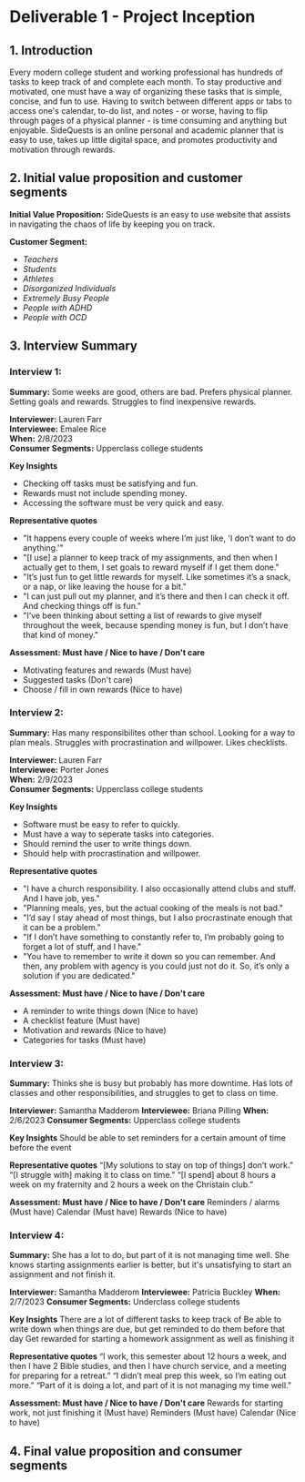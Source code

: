# Deliverable 1 - Project Inception

## 1. Introduction

Every modern college student and working professional has hundreds of tasks to keep track of and complete each month. To stay productive and motivated, one must have a way of organizing these tasks that is simple, concise, and fun to use. Having to switch between different apps or tabs to access one's calendar, to-do list, and notes - or worse, having to flip through pages of a physical planner - is time consuming and anything but enjoyable. SideQuests is an online personal and academic planner that is easy to use, takes up little digital space, and promotes productivity and motivation through rewards.

## 2. Initial value proposition and customer segments

**Initial Value Proposition:**
SideQuests is an easy to use website that assists in navigating the chaos of life by keeping you on track.

**Customer Segment:**
- *Teachers*
- *Students*
- *Athletes*
- *Disorganized Individuals*
- *Extremely Busy People*
- *People with ADHD*
- *People with OCD*

## 3. Interview Summary

### Interview 1:

**Summary:** Some weeks are good, others are bad. Prefers physical planner. Setting goals and rewards. Struggles to find inexpensive rewards. 

**Interviewer:** Lauren Farr\
**Interviewee:** Emalee Rice\
**When:** 2/8/2023\
**Consumer Segments:** Upperclass college students

**Key Insights**
  - Checking off tasks must be satisfying and fun.
  - Rewards must not include spending money. 
  - Accessing the software must be very quick and easy. 

**Representative quotes**
  - "It happens every couple of weeks where I’m just like, 'I don’t want to do anything.'"
  - "[I use] a planner to keep track of my assignments, and then when I actually get to them, I set goals to reward myself if I get them done."
  - "It’s just fun to get little rewards for myself. Like sometimes it’s a snack, or a nap, or like leaving the house for a bit."
  - "I can just pull out my planner, and it’s there and then I can check it off. And checking things off is fun."
  - "I’ve been thinking about setting a list of rewards to give myself throughout the week, because spending money is fun, but I don’t have that kind of money."

**Assessment: Must have / Nice to have / Don't care**
  - Motivating features and rewards (Must have)
  - Suggested tasks (Don't care)
  - Choose / fill in own rewards (Nice to have)

### Interview 2:

**Summary:** Has many responsibilites other than school. Looking for a way to plan meals. Struggles with procrastination and willpower. Likes checklists. 

**Interviewer:** Lauren Farr\
**Interviewee:** Porter Jones\
**When:** 2/9/2023\
**Consumer Segments:** Upperclass college students

**Key Insights**
  - Software must be easy to refer to quickly.
  - Must have a way to seperate tasks into categories.
  - Should remind the user to write things down.
  - Should help with procrastination and willpower. 
  
**Representative quotes**
  - "I have a church responsibility. I also occasionally attend clubs and stuff. And I have job, yes."
  - "Planning meals, yes, but the actual cooking of the meals is not bad."
  - "I’d say I stay ahead of most things, but I also procrastinate enough that it can be a problem."
  - "If I don’t have something to constantly refer to, I’m probably going to forget a lot of stuff, and I have."
  - "You have to remember to write it down so you can remember. And then, any problem with agency is you could just not do it. So, it’s only a solution if you are dedicated."

**Assessment: Must have / Nice to have / Don't care**
  - A reminder to write things down (Nice to have)
  - A checklist feature (Must have)
  - Motivation and rewards (Nice to have)
  - Categories for tasks (Must have)
  
  ### Interview 3:

**Summary:** Thinks she is busy but probably has more downtime. Has lots of classes and other responsibilities, and struggles to get to class on time. 

**Interviewer:** Samantha Madderom
**Interviewee:** Briana Pilling
**When:** 2/6/2023
**Consumer Segments:** Upperclass college students

**Key Insights**
Should be able to set reminders for a certain amount of time before the event

**Representative quotes**
“[My solutions to stay on top of things] don’t work.”
“[I struggle with] making it to class on time.”
“[I spend] about 8 hours a week on my fraternity and 2 hours a week on the Christain club.”
 
**Assessment: Must have / Nice to have / Don't care**
Reminders / alarms (Must have)
Calendar (Must have)
Rewards (Nice to have)
 
### Interview 4:

**Summary:** She has a lot to do, but part of it is not managing time well. She knows starting assignments earlier is better, but it's unsatisfying to start an assignment and not finish it. 

**Interviewer:** Samantha Madderom
**Interviewee:** Patricia Buckley
**When:** 2/7/2023
**Consumer Segments:** Underclass college students

**Key Insights**
There are a lot of different tasks to keep track of
Be able to write down when things are due, but get reminded to do them before that day
Get rewarded for starting a homework assignment as well as finishing it
 
**Representative quotes**
“I work, this semester about 12 hours a week, and then I have 2 Bible studies, and then I have church service, and a meeting for preparing for a retreat.”
“I didn’t meal prep this week, so I’m eating out more.”
“Part of it is doing a lot, and part of it is not managing my time well.”
 
**Assessment: Must have / Nice to have / Don't care**
Rewards for starting work, not just finishing it (Must have)
Reminders (Must have)
Calendar (Nice to have)

## 4. Final value proposition and consumer segments
